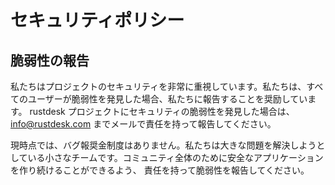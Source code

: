 # セキュリティポリシー

## 脆弱性の報告

私たちはプロジェクトのセキュリティを非常に重視しています。私たちは、すべてのユーザーが脆弱性を発見した場合、私たちに報告することを奨励しています。
rustdesk プロジェクトにセキュリティの脆弱性を発見した場合は、info@rustdesk.com までメールで責任を持って報告してください。

現時点では、バグ報奨金制度はありません。私たちは大きな問題を解決しようとしている小さなチームです。コミュニティ全体のために安全なアプリケーションを作り続けることができるよう、
責任を持って脆弱性を報告してください。
